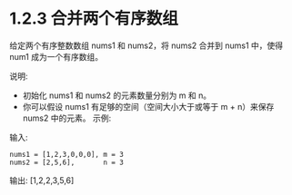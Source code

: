# 1.2.3 合并两个有序数组

给定两个有序整数数组 nums1 和 nums2，将 nums2 合并到 nums1 中，使得 num1 成为一个有序数组。

说明:

* 初始化 nums1 和 nums2 的元素数量分别为 m 和 n。
* 你可以假设 nums1 有足够的空间（空间大小大于或等于 m + n）来保存 nums2 中的元素。
示例:

输入:
```
nums1 = [1,2,3,0,0,0], m = 3
nums2 = [2,5,6],       n = 3
```
输出: [1,2,2,3,5,6]
